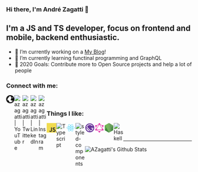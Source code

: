 ### Hi there, I'm André Zagatti 👋

## I'm a JS and TS developer, focus on frontend and mobile, backend enthusiastic.
- 🔭 I’m currently working on a [My Blog][website]!
- 🌱 I’m currently learning functinal programming and GraphQL
- 🥅 2020 Goals: Contribute more to Open Source projects and help a lot of people

### Connect with me:

[<img align="left" alt="azagatti.dev" width="22px" src="https://raw.githubusercontent.com/iconic/open-iconic/master/svg/globe.svg" />][website]
[<img align="left" alt="azagatti | YouTube" width="22px" src="https://cdn.jsdelivr.net/npm/simple-icons@v3/icons/youtube.svg" />][youtube]
[<img align="left" alt="azagatti | Twitter" width="22px" src="https://cdn.jsdelivr.net/npm/simple-icons@v3/icons/twitter.svg" />][twitter]
[<img align="left" alt="azagatti | LinkedIn" width="22px" src="https://cdn.jsdelivr.net/npm/simple-icons@v3/icons/linkedin.svg" />][linkedin]
[<img align="left" alt="azagatti | Instagram" width="22px" src="https://cdn.jsdelivr.net/npm/simple-icons@v3/icons/instagram.svg" />][instagram]

<br />

### Things I like:

<img align="left" alt="JavaScript" width="26px" src="https://raw.githubusercontent.com/github/explore/80688e429a7d4ef2fca1e82350fe8e3517d3494d/topics/javascript/javascript.png" />
<img align="left" alt="Typescript" width="26px" src="https://upload.wikimedia.org/wikipedia/commons/thumb/4/4c/Typescript_logo_2020.svg/1200px-Typescript_logo_2020.svg.png" />
<img align="left" alt="React" width="26px" src="https://raw.githubusercontent.com/github/explore/80688e429a7d4ef2fca1e82350fe8e3517d3494d/topics/react/react.png" />
<img align="left" alt="styled-components" width="26px" src="https://raw.githubusercontent.com/styled-components/brand/master/styled-components.png" />
<img align="left" alt="Gatsby" width="26px" src="https://raw.githubusercontent.com/github/explore/e94815998e4e0713912fed477a1f346ec04c3da2/topics/gatsby/gatsby.png" />
<img align="left" alt="GraphQL" width="26px" src="https://raw.githubusercontent.com/github/explore/80688e429a7d4ef2fca1e82350fe8e3517d3494d/topics/graphql/graphql.png" />
<img align="left" alt="Node.js" width="26px" src="https://raw.githubusercontent.com/github/explore/80688e429a7d4ef2fca1e82350fe8e3517d3494d/topics/nodejs/nodejs.png" />
<img align="left" alt="Haskell" width="26px" src="https://upload.wikimedia.org/wikipedia/commons/1/1c/Haskell-Logo.svg" />

<br />
<br />

---

<!-- ### 📺 Latest YouTube Videos -->
<!-- YOUTUBE:START -->
<!-- YOUTUBE:END -->

<!-- --- -->

<!-- ### 📕 Latest Blog Posts -->
<!-- BLOG-POST-LIST:START -->
<!-- BLOG-POST-LIST:END -->

<!-- --- -->

<img align="left" alt="AZagatti's Github Stats" src="https://github-readme-stats.vercel.app/api?username=AZagatti&show_icons=true&hide_border=true" />

[website]: https://azagatti.dev/
[twitter]: https://twitter.com/andre_zagatti
[youtube]: https://www.youtube.com/user/DeeathAndre
[instagram]: https://www.instagram.com/andre_zagatti
[linkedin]: https://www.linkedin.com/in/andre-zagatti